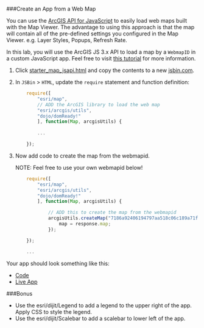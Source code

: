 ###Create an App from a Web Map

You can use the [ArcGIS API for JavaScript](https://developers.arcgis.com/javascript/jsapi/) to easily load web maps built with the Map Viewer. The advantage to using this approach is that the map will contain all of the pre-defined settings you configured in the Map Viewer. e.g. Layer Styles, Popups, Refresh Rate.

In this lab, you will use the ArcGIS JS 3.x API to load a map by a `WebmapID` in a custom JavaScript app. Feel free to visit [this tutorial](https://developers.arcgis.com/javascript/jshelp/intro_agstemplate_amd.html) for more information.

1. Click [starter_map_jsapi.html](src/starter_map_jsapi.html) and copy the contents to a new [jsbin.com](http://jsbin.com).

2. In `JSBin` > `HTML`, update the `require` statement and function definition:

  	```javascript
	  	require([
	    	"esri/map",
	    	// ADD the ArcGIS library to load the web map
	    	"esri/arcgis/utils",
	    	"dojo/domReady!"
	    	], function(Map, arcgisUtils) {
      	
      		...

      	});
  	```

3. Now add code to create the map from the webmapid. 
	
	NOTE: Feel free to use your own webmapid below!

  	```javascript
  		require([
	    	"esri/map",
	    	"esri/arcgis/utils",
	    	"dojo/domReady!"
	    	], function(Map, arcgisUtils) {

		    	// ADD this to create the map from the webmapid
				arcgisUtils.createMap("7186a92406194797aa518c06c189a71f", "mapDiv").then(function(response) {
					map = response.map;
				});

      	});

      	...
  	```

Your app should look something like this:
 * [Code](https://github.com/Esri/geodev-hackerlabs/blob/gh-pages/develop/src/web_map_app_jsapi.html)
 * [Live App](http://esri.github.io/geodev-hackerlabs/develop/src/web_map_app_jsapi.html)

###Bonus
* Use the esri/dijit/Legend to add a legend to the upper right of the app. Apply CSS to style the legend.
* Use the esri/dijit/Scalebar to add a scalebar to lower left of the app.
